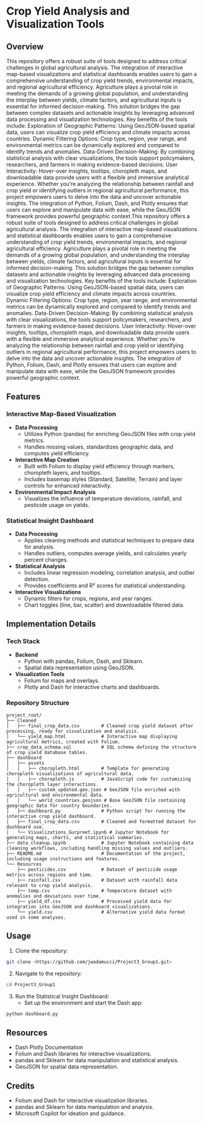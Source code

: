 # Crop Yield Analysis and Visualization Tools

## Overview
This repository offers a robust suite of tools designed to address critical challenges in global agricultural analysis. The integration of interactive map-based visualizations and statistical dashboards enables users to gain a comprehensive understanding of crop yield trends, environmental impacts, and regional agricultural efficiency.
Agriculture plays a pivotal role in meeting the demands of a growing global population, and understanding the interplay between yields, climate factors, and agricultural inputs is essential for informed decision-making. This solution bridges the gap between complex datasets and actionable insights by leveraging advanced data processing and visualization technologies.
Key benefits of the tools include:
Exploration of Geographic Patterns: Using GeoJSON-based spatial data, users can visualize crop yield efficiency and climate impacts across countries.
Dynamic Filtering Options: Crop type, region, year range, and environmental metrics can be dynamically explored and compared to identify trends and anomalies.
Data-Driven Decision-Making: By combining statistical analysis with clear visualizations, the tools support policymakers, researchers, and farmers in making evidence-based decisions.
User Interactivity: Hover-over insights, tooltips, choropleth maps, and downloadable data provide users with a flexible and immersive analytical experience.
Whether you’re analyzing the relationship between rainfall and crop yield or identifying outliers in regional agricultural performance, this project empowers users to delve into the data and uncover actionable insights. The integration of Python, Folium, Dash, and Plotly ensures that users can explore and manipulate data with ease, while the GeoJSON framework provides powerful geographic context.This repository offers a robust suite of tools designed to address critical challenges in global agricultural analysis. The integration of interactive map-based visualizations and statistical dashboards enables users to gain a comprehensive understanding of crop yield trends, environmental impacts, and regional agricultural efficiency.
Agriculture plays a pivotal role in meeting the demands of a growing global population, and understanding the interplay between yields, climate factors, and agricultural inputs is essential for informed decision-making. This solution bridges the gap between complex datasets and actionable insights by leveraging advanced data processing and visualization technologies.
Key benefits of the tools include:
Exploration of Geographic Patterns: Using GeoJSON-based spatial data, users can visualize crop yield efficiency and climate impacts across countries.
Dynamic Filtering Options: Crop type, region, year range, and environmental metrics can be dynamically explored and compared to identify trends and anomalies.
Data-Driven Decision-Making: By combining statistical analysis with clear visualizations, the tools support policymakers, researchers, and farmers in making evidence-based decisions.
User Interactivity: Hover-over insights, tooltips, choropleth maps, and downloadable data provide users with a flexible and immersive analytical experience.
Whether you’re analyzing the relationship between rainfall and crop yield or identifying outliers in regional agricultural performance, this project empowers users to delve into the data and uncover actionable insights. The integration of Python, Folium, Dash, and Plotly ensures that users can explore and manipulate data with ease, while the GeoJSON framework provides powerful geographic context.

## Features

### Interactive Map-Based Visualization
* **Data Processing**
   * Utilizes Python (pandas) for enriching GeoJSON files with crop yield metrics.
   * Handles missing values, standardizes geographic data, and computes yield efficiency.
* **Interactive Map Creation**
   * Built with Folium to display yield efficiency through markers, choropleth layers, and tooltips.
   * Includes basemap styles (Standard, Satellite, Terrain) and layer controls for enhanced interactivity.
* **Environmental Impact Analysis**
   * Visualizes the influence of temperature deviations, rainfall, and pesticide usage on yields.

### Statistical Insight Dashboard
* **Data Processing**
   * Applies cleaning methods and statistical techniques to prepare data for analysis.
   * Handles outliers, computes average yields, and calculates yearly percent changes.
* **Statistical Analysis**
   * Includes linear regression modeling, correlation analysis, and outlier detection.
   * Provides coefficients and R² scores for statistical understanding.
* **Interactive Visualizations**
   * Dynamic filters for crops, regions, and year ranges.
   * Chart toggles (line, bar, scatter) and downloadable filtered data.

## Implementation Details

### Tech Stack
* **Backend**
   * Python with pandas, Folium, Dash, and Sklearn.
   * Spatial data representation using GeoJSON.
* **Visualization Tools**
   * Folium for maps and overlays.
   * Plotly and Dash for interactive charts and dashboards.

### Repository Structure

```
project_root/
├── Cleaned
│   ├── final_crop_data.csv        # Cleaned crop yield dataset after processing, ready for visualization and analysis.
│   └── yield_map.html             # Interactive map displaying agricultural metrics, created with Folium.
├── crop_data_schema.sql           # SQL schema defining the structure of crop yield database tables.
├── dashboard
│   ├── assets
│   │   ├── choropleth.html        # Template for generating choropleth visualizations of agricultural data.
│   │   ├── choropleth.js          # JavaScript code for customizing the choropleth layer interactions.
│   │   ├── custom_updated.geo.json # GeoJSON file enriched with agricultural and environmental data.
│   │   └── world_countries.geojson # Base GeoJSON file containing geographic data for country boundaries.
│   ├── dashboard.py               # Python script for running the interactive crop yield dashboard.
│   ├── final_crop_data.csv        # Cleaned and formatted dataset for dashboard use.
│   └── Visualizations_Gurpreet.ipynb # Jupyter Notebook for generating maps, charts, and statistical summaries.
├── data_cleanup.ipynb             # Jupyter Notebook containing data cleaning workflows, including handling missing values and outliers.
├── README.md                      # Documentation of the project, including usage instructions and features.
└── Resources
    ├── pesticides.csv             # Dataset of pesticide usage metrics across regions and time.
    ├── rainfall.csv               # Dataset with rainfall data relevant to crop yield analysis.
    ├── temp.csv                   # Temperature dataset with anomalies and deviations over time.
    ├── yield_df.csv               # Processed yield data for integration into GeoJSON and dashboard visualizations.
    └── yield.csv                  # Alternative yield data format used in some analyses.

```

## Usage
1. Clone the repository:
```bash
git clone <https://github.com/jwadamucci/Project3_Group1.git>
```

2. Navigate to the repository:
```bash
cd Project3_Group1
```

3. Run the Statistical Insight Dashboard:
   * Set up the environment and start the Dash app:
```bash
python dashboard.py
```

## Resources
* Dash Plotly Documentation
* Folium and Dash libraries for interactive visualizations.
* pandas and Sklearn for data manipulation and statistical analysis.
* GeoJSON for spatial data representation.

## Credits
* Folium and Dash for interactive visualization libraries.
* pandas and Sklearn for data manipulation and analysis.
* Microsoft Copilot for ideation and guidance.
